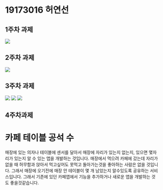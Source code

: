 # 19173016 허연선 

## 1주차 과제 

<img width="" height="" src="./png/dog.png"> </img>
 
## 2주차 과제 

<img width="" height="" src="./png/19173016_허연선.jpg"> </img>

## 3주차 과제

<img width="" height="" src="./png/초기화면.JPG"> </img>
<img width="" height="" src="./png/전화걸기.JPG"> </img>
<img width="" height="" src="./png/네이버로연결.JPG"> </img>

## 4주차과제

# 카페 테이블 공석 수 
매장에 있는 의자나 테이블에 센서를 달아서 매장에 자리가 있는지 없는지, 있으면 몇자리가 있는지 알 수 있는 앱을 개발하는 것입니다.
매장에서 먹으려 카페에 갔는데 자리가 없을 때 허무함과 앉아서 먹고싶어도 못먹고 돌아가는것을 좋아하는 사람은 없을 것입니다. 
그래서 매장에 오기전에 매장 안 테이블이 몇 개 남았는지 알수있도록 공유하는 서비스입니다.
그래서 기존에 있던 카페앱에서 기능을 추가하거나 새로운 앱을 개발하는 것도 좋을것같습니다. 
